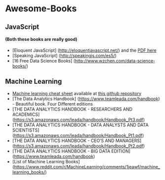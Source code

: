 # Awesome-Books

## JavaScript 
#### (Both these books are really good)
* [Eloquent JavaScript] (http://eloquentjavascript.net/) and the [PDF here](http://eloquentjavascript.net/Eloquent_JavaScript.pdf)
* [Speaking JavaScript] (http://speakingjs.com/es5/)
* [16 Free Data Science Books] (http://www.wzchen.com/data-science-books/)

## Machine Learning
* [Machine learning cheat sheet](https://github.com/soulmachine/machine-learning-cheat-sheet/raw/master/machine-learning-cheat-sheet.pdf) available at [this github repository](https://github.com/soulmachine/machine-learning-cheat-sheet)
* [The Data Analytics Handbook] (https://www.teamleada.com/handbook) - Beautiful book. Four Different editions
* [THE DATA ANALYTICS HANDBOOK - RESEARCHERS AND ACADEMICS] (https://s3.amazonaws.com/leada/handbook/Handbook_Pt3.pdf)
* [THE DATA ANALYTICS HANDBOOK - DATA ANALYSTS AND DATA SCIENTISTS] (https://s3.amazonaws.com/leada/handbook/Handbook_Pt1.pdf)
* [THE DATA ANALYTICS HANDBOOK - CEO’S AND MANAGERS] (https://s3.amazonaws.com/leada/handbook/Handbook_Pt2.pdf)
* [THE DATA ANALYTICS HANDBOOK - BIG DATA EDITION] (https://www.teamleada.com/handbook)
* [List of Machine Learning Books] (https://www.reddit.com/r/MachineLearning/comments/1jeawf/machine_learning_books/)
